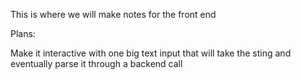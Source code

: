 This is where we will make notes for the front end

Plans:

Make it interactive with one big text input that will take the sting and eventually parse it through a backend call